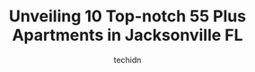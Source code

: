 ---
layout: ampstory
image: https://i0.wp.com/www.depkes.org/wp-content/uploads/2023/06/55-plus-apartments-0-in-jacksonville-fl-1685782151.jpeg?resize=640,853
author: techidn
featured: false
description: Discover the impressive array of 55 Plus Apartments options in Jacksonville FL, where you can find 10 of the largest 55 Plus Apartments establishments in the area. From renowned classics to 
title: Unveiling 10 Top-notch 55 Plus Apartments in Jacksonville FL
cover:
   title: Unveiling 10 Top-notch 55 Plus Apartments in Jacksonville FL
   subtitle: Rickpate
   background: https://www.depkes.org/wp-content/uploads/2023/06/55-plus-apartments-0-in-jacksonville-fl-1685782151.jpeg

pages: 
 - layout: thirds
   top: <h1>#1 Taylor Apartments</h1>
   bottom: "<p>My mother lives here and I also live here as her aide. The apartments are solidly built and quiet. The apartments and grounds are well maintained. Staff is always friendl</p>"
   background: https://www.depkes.org/wp-content/uploads/2023/06/55-plus-apartments-1-in-jacksonville-fl-1685782152.jpeg
   backgroundblur: true
 - layout: thirds
   top: <h1>#2 Riverside Presbyterian Apartments</h1>
   bottom: "<p>this facility is amazing and very clean. Kathrine Trussell was very accommodating in helping my father get set up in a timely and stress free manner. I am incredibly grat</p>"
   background: https://www.depkes.org/wp-content/uploads/2023/06/55-plus-apartments-2-in-jacksonville-fl-1685782152.jpeg
   cta:
      link: https://www.depkes.org/blog/unveiling-10-top-notch-55-plus-apartments-in-jacksonville-fl/
      text: Unveiling 10 Top-notch 55 Plus Apartments in Jacksonville FL
 - layout: thirds
   top: <h1>#3 Augustine Landing</h1>
   bottom: "<p>10141 Old St Augustine Rd, Jacksonville, FL 32257, United States</p>"
   background: https://www.depkes.org/wp-content/uploads/2023/06/55-plus-apartments-3-in-jacksonville-fl-1685782152.jpeg
   cta:
      link: https://www.depkes.org/blog/unveiling-10-top-notch-55-plus-apartments-in-jacksonville-fl/
      text: Unveiling 10 Top-notch 55 Plus Apartments in Jacksonville FL
 - layout: thirds
   top: <h1>#4 Silvertree Seniors Jacksonville</h1>
   bottom: "<p>3937 Spring Park Rd, Jacksonville, FL 32207, United States</p>"
   background: https://images.unsplash.com/photo-1489694553447-4c9339da310d?ixlib=rb-4.0.3&ixid=MnwxMjA3fDB8MHxwaG90by1wYWdlfHx8fGVufDB8fHx8&auto=format&fit=crop&w=640&h=853&q=80
   cta:
      link: https://www.depkes.org/blog/unveiling-10-top-notch-55-plus-apartments-in-jacksonville-fl/
      text: Unveiling 10 Top-notch 55 Plus Apartments in Jacksonville FL
 - layout: thirds
   top: <h1>#5 Peyton Ridge Apartments</h1>
   bottom: "<p>1800 Corporate Square Blvd, Jacksonville, FL 32216, United States</p>"
   background: https://images.unsplash.com/photo-1580610447943-1bfbef5efe07?ixlib=rb-4.0.3&ixid=MnwxMjA3fDB8MHxwaG90by1wYWdlfHx8fGVufDB8fHx8&auto=format&fit=crop&w=640&h=853&q=80
   cta:
      link: https://www.depkes.org/blog/unveiling-10-top-notch-55-plus-apartments-in-jacksonville-fl/
      text: Unveiling 10 Top-notch 55 Plus Apartments in Jacksonville FL
 - layout: thirds
   top: <h1>#6 Caroline Oaks Apartments</h1>
   bottom: "<p>5175 N Main St, Jacksonville, FL 32208, United States</p>"
   background: https://images.unsplash.com/photo-1462556791646-c201b8241a94?ixlib=rb-4.0.3&ixid=MnwxMjA3fDB8MHxwaG90by1wYWdlfHx8fGVufDB8fHx8&auto=format&fit=crop&w=640&h=853&q=80
   cta:
      link: https://www.depkes.org/blog/unveiling-10-top-notch-55-plus-apartments-in-jacksonville-fl/
      text: Unveiling 10 Top-notch 55 Plus Apartments in Jacksonville FL
 - layout: thirds
   top: <h1>#7 Windsor Pointe of Jacksonville</h1>
   bottom: "<p>4060 San Pablo Pkwy, Jacksonville, FL 32224, United States</p>"
   background: https://images.unsplash.com/photo-1620421680010-0766ff230392?ixlib=rb-4.0.3&ixid=MnwxMjA3fDB8MHxwaG90by1wYWdlfHx8fGVufDB8fHx8&auto=format&fit=crop&w=640&h=853&q=80
   cta:
      link: https://www.depkes.org/blog/unveiling-10-top-notch-55-plus-apartments-in-jacksonville-fl/
      text: Unveiling 10 Top-notch 55 Plus Apartments in Jacksonville FL
 - layout: thirds
   middle: Continue reading...
   background: https://images.unsplash.com/photo-1533735380053-eb8d0759b24a?ixlib=rb-4.0.3&ixid=MnwxMjA3fDB8MHxwaG90by1wYWdlfHx8fGVufDB8fHx8&auto=format&fit=crop&w=640&h=853&q=80
   cta:
      link: https://www.depkes.org/blog/unveiling-10-top-notch-55-plus-apartments-in-jacksonville-fl/
      text: Unveiling 10 Top-notch 55 Plus Apartments in Jacksonville FL
      
---
